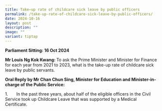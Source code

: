 ```yaml
---
title: Take–up rate of childcare sick leave by public officers
permalink: /take-up-rate-of-childcare-sick-leave-by-public-officers/
date: 2024-10-16
layout: post
description: ""
image: ""
variant: tiptap
---
```

<p><strong>Parliament Sitting: 16 Oct 2024</strong>
</p>
<p><strong>Mr Louis Ng Kok Kwang: </strong>To ask the Prime Minister and
Minister for Finance for each year from 2021 to 2023, what is the take-up
rate of childcare sick leave by public servants.</p>
<p><strong>Oral Reply by Mr Chan Chun Sing, Minister for Education and Minister-in-charge of the Public Service:</strong>
</p>
<p>1. &nbsp;&nbsp;&nbsp;&nbsp;&nbsp; In the past three years, about half
of the eligible officers in the Civil Service took up Childcare Leave that
was supported by a Medical Certificate.&nbsp;</p>
